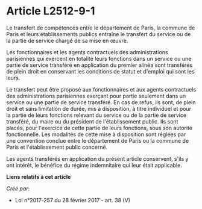 # Article L2512-9-1

Le transfert de compétences entre le département de Paris, la commune de Paris et leurs établissements publics entraîne le
transfert du service ou de la partie de service chargé de sa mise en œuvre. 

Les fonctionnaires et les agents contractuels des administrations parisiennes qui exercent en totalité leurs fonctions dans
un service ou une partie de service transféré en application du premier alinéa sont transférés de plein droit en conservant
les conditions de statut et d'emploi qui sont les leurs. 

Le transfert peut être proposé aux fonctionnaires et aux agents contractuels des administrations parisiennes exerçant pour
partie seulement dans un service ou une partie de service transféré. En cas de refus, ils sont, de plein droit et sans
limitation de durée, mis à disposition, à titre individuel et pour la partie de leurs fonctions relevant du service ou de la
partie de service transféré, du maire ou du président de l'établissement public. Ils sont placés, pour l'exercice de cette
partie de leurs fonctions, sous son autorité fonctionnelle. Les modalités de cette mise à disposition sont réglées par une
convention conclue entre le département de Paris ou la commune de Paris et l'établissement public concerné. 

Les agents transférés en application du présent article conservent, s'ils y ont intérêt, le bénéfice du régime indemnitaire
qui leur était applicable.

**Liens relatifs à cet article**

_Créé par_:

  - Loi n°2017-257 du 28 février 2017 - art. 38 (V)
